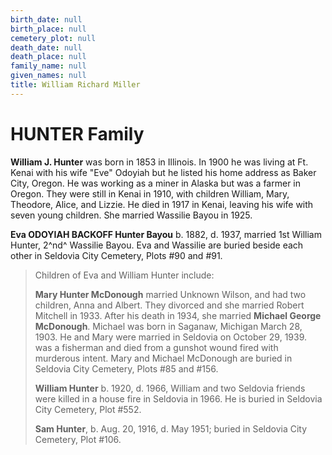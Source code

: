 ```yaml
---
birth_date: null
birth_place: null
cemetery_plot: null
death_date: null
death_place: null
family_name: null
given_names: null
title: William Richard Miller
---
```


# HUNTER Family

**William J. Hunter** was born in 1853 in Illinois. In
1900 he was living at Ft. Kenai with his wife "Eve" Odoyiah but he
listed his home address as Baker City, Oregon. He was working as a miner
in Alaska but was a farmer in Oregon. They were still in Kenai in 1910,
with children William, Mary, Theodore, Alice, and Lizzie. He died in
1917 in Kenai, leaving his wife with seven young children. She married
Wassilie Bayou in 1925.

**Eva ODOYIAH BACKOFF Hunter Bayou** b. 1882, d. 1937,
married 1st William Hunter, 2^nd^ Wassilie Bayou. Eva and Wassilie are
buried beside each other in Seldovia City Cemetery, Plots \#90 and \#91.

> Children of Eva and William Hunter include:
>
> **Mary Hunter McDonough** married Unknown Wilson, and
> had two children, Anna and Albert. They divorced and she married
> Robert Mitchell in 1933. After his death in 1934, she married
> **Michael George McDonough**. Michael was born in
> Saganaw, Michigan March 28, 1903. He and Mary were married in Seldovia
> on October 29, 1939. was a fisherman and died from a gunshot wound
> fired with murderous intent. Mary and Michael McDonough are buried in
> Seldovia City Cemetery, Plots \#85 and \#156.
>
> **William Hunter** b. 1920, d. 1966, William and two
> Seldovia friends were killed in a house fire in Seldovia in 1966. He
> is buried in Seldovia City Cemetery, Plot \#552.
>
> **Sam Hunter**, b. Aug. 20, 1916, d. May 1951; buried in
> Seldovia City Cemetery, Plot \#106.
